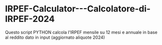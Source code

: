 # IRPEF-Calculator---Calcolatore-di-IRPEF-2024
Questo script PYTHON calcola l'IRPEF mensile su 12 mesi e annuale in base al reddito dato in input (aggiornato aliquote 2024)
